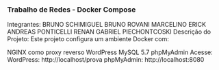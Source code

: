 <h3>Trabalho de Redes - Docker Compose</h3>
Integrantes:
BRUNO SCHIMIGUEL
BRUNO ROVANI MARCELINO
ERICK ANDREAS PONTICELLI
RENAN GABRIEL PIECHONTCOSKI
Descrição do Projeto:
Este projeto configura um ambiente Docker com:

NGINX como proxy reverso
WordPress
MySQL 5.7
phpMyAdmin
Acesse: WordPress: http://localhost/prova
phpMyAdmin: http://localhost:8080
